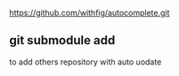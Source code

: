 https://github.com/withfig/autocomplete.git
##  git submodule add 
to add others repository with auto uodate

